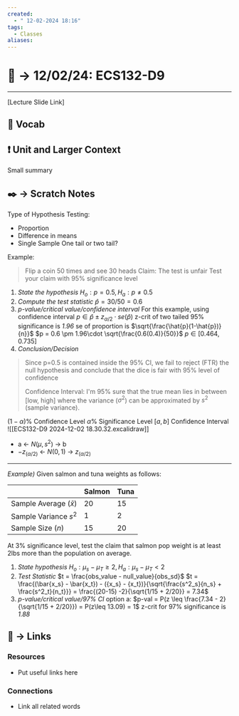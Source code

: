 ```yaml
---
created:
  - " 12-02-2024 18:16"
tags:
  - Classes
aliases:
---
```


# 📗 ->  12/02/24: ECS132-D9
---
[Lecture Slide Link]

## 🎤 Vocab



## ❗ Unit and Larger Context
Small summary




## ✒️ -> Scratch Notes
Type of Hypothesis Testing:
- Proportion
- Difference in means
- Single Sample
One tail or two tail?

Example:
> Flip a coin 50 times and see 30 heads
> Claim: The test is unfair
> Test your claim with 95% significance level

1) *State the hypothesis*
$H_o: p=0.5, H_a: p\neq 0.5$
2) *Compute the test statistic*
$\hat{p}=30/50=0.6$
3) *p-value/critical value/confidence interval*
For this example, using confidence interval
$p\in \hat{p} \pm z_{\alpha/2} \cdot se(\hat{p})$
	z-crit of two tailed 95% significance is *1.96*
	se of proportion is $\sqrt{\frac{\hat{p}(1-\hat{p})}{n}}$
$p = 0.6 \pm 1.96\cdot \sqrt{\frac{0.6(0.4)}{50}}$
$p\in [0.464, 0.735]$
4) *Conclusion/Decision*
> Since p=0.5 is contained inside the 95% CI, we fail to reject (FTR) the null hypothesis and conclude that the dice is fair with 95% level of confidence
> 
> Confidence Interval: I'm 95% sure that the true mean lies in between [low, high] where the variance ($\sigma^2$) can be approximated by $s^2$ (sample variance).

$(1-\alpha)$% Confidence Level
$\alpha$% Significance Level
$[a,b]$ Confidence Interval
![[ECS132-D9 2024-12-02 18.30.32.excalidraw]]
- a <- $N(\mu, s^2)$ -> b
- $-z_{(\alpha / 2)}$ <- $N(0,1)$ -> $z_{(\alpha / 2)}$
---

*Example)* Given salmon and tuna weights as follows:

|                            | Salmon | Tuna |
| -------------------------- | ------ | ---- |
| Sample Average ($\bar{x}$) | 20     | 15   |
| Sample Variance $s^2$      | 1      | 2    |
| Sample Size ($n$)          | 15     | 20   |
At 3% significance level, test the claim that salmon pop weight is at least 2lbs more than the population on average.

1) *State hypothesis*
$H_o: \mu_s - \mu_T \geq 2, H_a: \mu_s - \mu_T < 2$
2) *Test Statistic*
$t = \frac{obs_value - null_value}{obs_sd}$
$t = \frac{(\bar{x_s} - \bar{x_t}) - ({x_s} - {x_t})}{\sqrt{\frac{s^2_s}{n_s} + \frac{s^2_t}{n_t}}} = \frac{(20-15) -2}{\sqrt{1/15 + 2/20}} = 7.34$
3) *p-value/critical value/97% CI*
option a:
$p-val = P(z \leq \frac{7.34 - 2}{\sqrt{1/15 + 2/20}}) = P(z\leq 13.09) = 1$
	z-crit for 97% significance is *1.88*

## 🔗 -> Links
### Resources
- Put useful links here


### Connections
- Link all related words
